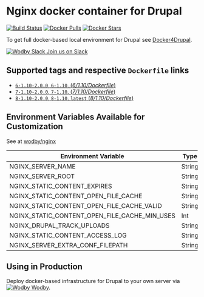 # Nginx docker container for Drupal

[![Build Status](https://travis-ci.org/wodby/drupal-nginx.svg?branch=master)](https://travis-ci.org/wodby/drupal-nginx)
[![Docker Pulls](https://img.shields.io/docker/pulls/wodby/drupal-nginx.svg)](https://hub.docker.com/r/wodby/drupal-nginx)
[![Docker Stars](https://img.shields.io/docker/stars/wodby/drupal-nginx.svg)](https://hub.docker.com/r/wodby/drupal-nginx)

To get full docker-based local environment for Drupal see [Docker4Drupal](http://docker4drupal.org).

[![Wodby Slack](https://www.google.com/s2/favicons?domain=www.slack.com) Join us on Slack](https://slack.wodby.com/)

## Supported tags and respective `Dockerfile` links

- [`6-1.10-2.0.0`, `6-1.10`, (*6/1.10/Dockerfile*)](https://github.com/wodby/drupal-nginx/blob/master/6/1.10/Dockerfile)
- [`7-1.10-2.0.0`, `7-1.10`, (*7/1.10/Dockerfile*)](https://github.com/wodby/drupal-nginx/blob/master/7/1.10/Dockerfile)
- [`8-1.10-2.0.0`, `8-1.10`, `latest` (*8/1.10/Dockerfile*)](https://github.com/wodby/drupal-nginx/blob/master/8/1.10/Dockerfile)

## Environment Variables Available for Customization

See at [wodby/nginx](https://github.com/wodby/nginx)

| Environment Variable | Type | Default Value | Description |
| -------------------- | -----| ------------- | ----------- |
| NGINX_SERVER_NAME                             | String | drupal                     | |
| NGINX_SERVER_ROOT                             | String | /var/www/html              | |
| NGINX_STATIC_CONTENT_EXPIRES                  | String | 30d                        | |
| NGINX_STATIC_CONTENT_OPEN_FILE_CACHE          | String | max=3000 inactive=120s     | |
| NGINX_STATIC_CONTENT_OPEN_FILE_CACHE_VALID    | String | 45s                        | |
| NGINX_STATIC_CONTENT_OPEN_FILE_CACHE_MIN_USES | Int    | 2                          | |
| NGINX_DRUPAL_TRACK_UPLOADS                    | String | NGINX_DRUPAL_TRACK_UPLOADS | |
| NGINX_STATIC_CONTENT_ACCESS_LOG               | String | off                        | |
| NGINX_SERVER_EXTRA_CONF_FILEPATH              | String |                            | |

## Using in Production

Deploy docker-based infrastructure for Drupal to your own server via [![Wodby](https://www.google.com/s2/favicons?domain=wodby.com) Wodby](https://wodby.com).
